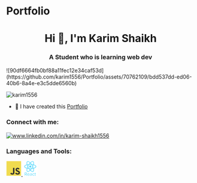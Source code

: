 # Portfolio
<h1 align="center">Hi 👋, I'm Karim Shaikh</h1>
<h3 align="center">A Student who is learning web dev</h3>
![90df6664fb0bf88a11fec12e34caf53d](https://github.com/karim1556/Portfolio/assets/70762109/bdd537dd-ed06-40b6-8a4e-e3c5dde6560b)

<p align="left"> <img src="https://komarev.com/ghpvc/?username=karim1556&label=Profile%20views&color=0e75b6&style=flat" alt="karim1556" /> </p>

- 🔭 I have created this [Portfolio](https://karimportfolioreact.netlify.app/)

<h3 align="left">Connect with me:</h3>
<p align="left">
<a href="https://linkedin.com/in/www.linkedin.com/in/karim-shaikh1556" target="blank"><img align="center" src="https://raw.githubusercontent.com/rahuldkjain/github-profile-readme-generator/master/src/images/icons/Social/linked-in-alt.svg" alt="www.linkedin.com/in/karim-shaikh1556" height="30" width="40" /></a>
</p>

<h3 align="left">Languages and Tools:</h3>
<p align="left"> <a href="https://developer.mozilla.org/en-US/docs/Web/JavaScript" target="_blank" rel="noreferrer"> <img src="https://raw.githubusercontent.com/devicons/devicon/master/icons/javascript/javascript-original.svg" alt="javascript" width="40" height="40"/> </a> <a href="https://reactjs.org/" target="_blank" rel="noreferrer"> <img src="https://raw.githubusercontent.com/devicons/devicon/master/icons/react/react-original-wordmark.svg" alt="react" width="40" height="40"/> </a> </p>
